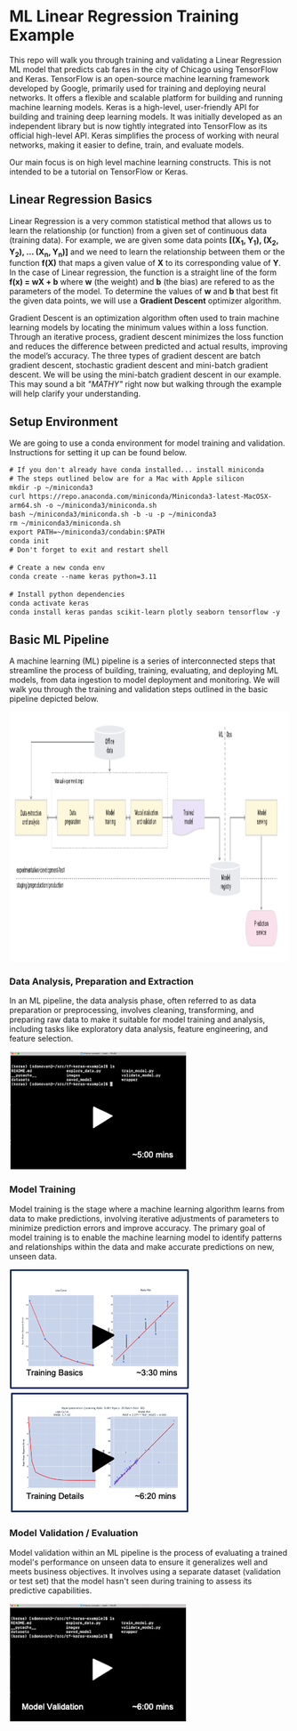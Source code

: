 # ML Linear Regression Training Example

This repo will walk you through training and validating a Linear Regression ML model that predicts cab fares in the city of Chicago using TensorFlow and Keras. TensorFlow is an open-source machine learning framework developed by Google, primarily used for training and deploying neural networks. It offers a flexible and scalable platform for building and running machine learning models.  Keras is a high-level, user-friendly API for building and training deep learning models.  It was initially developed as an independent library but is now tightly integrated into TensorFlow as its official high-level API. Keras simplifies the process of working with neural networks, making it easier to define, train, and evaluate models.  

Our main focus is on high level machine learning constructs.  This is not intended to be a tutorial on TensorFlow or Keras.

## Linear Regression Basics
Linear Regression is a very common statistical method that allows us to learn the relationship (or function) from a given set of continuous data (training data). For example, we are given some data points **[(X<sub>1</sub>, Y<sub>1</sub>), (X<sub>2</sub>, Y<sub>2</sub>), ... (X<sub>n</sub>, Y<sub>n</sub>)]** and we need to learn the relationship between them or the function **f(X)** that maps a given value of **X** to its corresponding value of **Y**. In the case of Linear regression, the function is a straight line of the form **f(x) = wX + b** where **w** (the weight) and **b** (the bias) are refered to as the parameters of the model. To determine the values of **w** and **b** that best fit the given data points, we will use a **Gradient Descent** optimizer algorithm.

Gradient Descent is an optimization algorithm often used to train machine learning models by locating the minimum values within a loss function. Through an iterative process, gradient descent minimizes the loss function and reduces the difference between predicted and actual results, improving the model’s accuracy. The three types of gradient descent are batch gradient descent, stochastic gradient descent and mini-batch gradient descent. We will be using the mini-batch gradient descent in our example.  This may sound a bit *"MATHY"* right now but walking through the example will help clarify your understanding.
## Setup Environment
We are going to use a conda environment for model training and validation.  Instructions for setting it up can be found below.
```
# If you don't already have conda installed... install miniconda
# The steps outlined below are for a Mac with Apple silicon
mkdir -p ~/miniconda3
curl https://repo.anaconda.com/miniconda/Miniconda3-latest-MacOSX-arm64.sh -o ~/miniconda3/miniconda.sh
bash ~/miniconda3/miniconda.sh -b -u -p ~/miniconda3
rm ~/miniconda3/miniconda.sh
export PATH=~/miniconda3/condabin:$PATH
conda init
# Don't forget to exit and restart shell

# Create a new conda env
conda create --name keras python=3.11

# Install python dependencies
conda activate keras
conda install keras pandas scikit-learn plotly seaborn tensorflow -y
```
## Basic ML Pipeline
A machine learning (ML) pipeline is a series of interconnected steps that streamline the process of building, training, evaluating, and deploying ML models, from data ingestion to model deployment and monitoring.  We will walk you through the training and validation steps outlined in the basic pipeline depicted below.

<img src="/images/pipeline.png" alt="On Nooo!" witdh="600" height="450">

### Data Analysis, Preparation and Extraction
In an ML pipeline, the data analysis phase, often referred to as data preparation or preprocessing, involves cleaning, transforming, and preparing raw data to make it suitable for model training and analysis, including tasks like exploratory data analysis, feature engineering, and feature selection.

[![something is broken](/images/video-5min.png)](https://www.youtube.com/embed/sMndWXeuFqI "Data Exploration")
### Model Training
Model training is the stage where a machine learning algorithm learns from data to make predictions, involving iterative adjustments of parameters to minimize prediction errors and improve accuracy.  The primary goal of model training is to enable the machine learning model to identify patterns and relationships within the data and make accurate predictions on new, unseen data.

[![something is broken](/images/video-330.png)](https://www.youtube.com/embed/lVncFREcmAI "Training Basics")
[![something is broken](/images/video-620.png)](https://www.youtube.com/embed/qaN1b-h8lF8 "Training Details")
### Model Validation / Evaluation
Model validation within an ML pipeline is the process of evaluating a trained model's performance on unseen data to ensure it generalizes well and meets business objectives. It involves using a separate dataset (validation or test set) that the model hasn't seen during training to assess its predictive capabilities.

[![something is broken](/images/video-600.png)](https://www.youtube.com/embed/fjDF18NBvPY "Model Validation")

